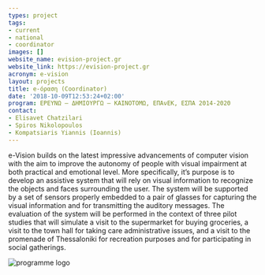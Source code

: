 ```yaml
---
types: project
tags:
- current
- national
- coordinator
images: []
website_name: evision-project.gr
website_link: https://evision-project.gr
acronym: e-vision
layout: projects
title: e-όραση (Coordinator)
date: '2018-10-09T12:53:24+02:00'
program: ΕΡΕΥΝΩ – ΔΗΜΙΟΥΡΓΩ – ΚΑΙΝΟΤΟΜΩ, ΕΠΑνΕΚ, ΕΣΠΑ 2014-2020
contact: 
- Elisavet Chatzilari
- Spiros Nikolopoulos
- Kompatsiaris Yiannis (Ioannis)
---
```

e-Vision builds on the latest impressive advancements of computer vision with the aim to improve the autonomy of people with visual impairment at both practical and emotional level. More specifically, it’s purpose is to develop an assistive system that will rely on visual information to recognize the objects and faces surrounding the user. The system will be supported by a set of sensors properly embedded to a pair of glasses for capturing the visual information and for transmitting the auditory messages. The evaluation of the system will be performed in the context of three pilot studies that will simulate a visit to the supermarket for buying groceries, a visit to the town hall for taking care administrative issues, and a visit to the promenade of Thessaloniki for recreation purposes and for participating in social gatherings.

![programme logo](/images/espa2020.png)
